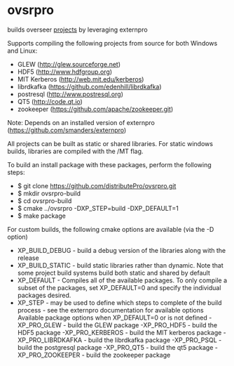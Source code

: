 # ovsrpro

builds overseer [projects](projects/README.md) by leveraging externpro

Supports compiling the following projects from source for both Windows and Linux:
- GLEW (http://glew.sourceforge.net)
- HDF5 (http://www.hdfgroup.org)
- MIT Kerberos (http://web.mit.edu/kerberos)
- librdkafka (https://github.com/edenhill/librdkafka)
- postresql (http://www.postresql.org)
- QT5 (http://code.qt.io)
- zookeeper (https://github.com/apache/zookeeper.git)

Note: Depends on an installed version of externpro (https://github.com/smanders/externpro)

All projects can be built as static or shared libraries.  For static windows
builds, libraries are compiled with the /MT flag.

To build an install package with these packages, perform the following steps:
- $ git clone https://github.com/distributePro/ovsrpro.git
- $ mkdir ovsrpro-build
- $ cd ovsrpro-build
- $ cmake ../ovsrpro -DXP_STEP=build -DXP_DEFAULT=1
- $ make package

For custom builds, the following cmake options are available (via the -D option)
- XP_BUILD_DEBUG - build a debug version of the libraries along with the release
- XP_BUILD_STATIC - build static libraries rather than dynamic.  Note that some
  project build systems build both static and shared by default
- XP_DEFAULT - Compiles all of the available packages.  To only compile a subset
  of the packages, set XP_DEFAULT=0 and specify the individual packages desired.
- XP_STEP - may be used to define which steps to complete of the build process
          - see the externpro documentation for available options
Available package options when XP_DEFAULT=0 or is not defined
-XP_PRO_GLEW - build the GLEW package
-XP_PRO_HDF5 - build the HDF5 package
-XP_PRO_KERBEROS - build the MIT kerberos package
-XP_PRO_LIBRDKAFKA - build the librdkafka package
-XP_PRO_PSQL - build the postgresql package
-XP_PRO_QT5 - build the qt5 package
-XP_PRO_ZOOKEEPER - build the zookeeper package

